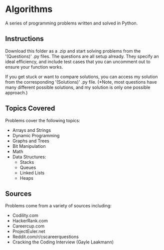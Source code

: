 Algorithms
==========

A series of programming problems written and solved in Python.

Instructions
---------
Download this folder as a .zip and start solving problems from the '(Questions)' .py files.
The questions are all setup already. They specify an ideal efficiency, and include test cases that you can uncomment out to ensure your function works.

If you get stuck or want to compare solutions, you can access my solution from the corresponding '(Solutions)' .py file. 
(*Note, most questions have many different possible solutions, and my solution is only one possible approach.)

Topics Covered
--------
Problems cover the following topics:
- Arrays and Strings
- Dynamic Programming
- Graphs and Trees
- Bit Manipulation
- Math
- Data Structures:
  - Stacks
  - Queues
  - Linked Lists
  - Heaps

Sources
--------
Problems come from a variety of sources including:
- Codility.com
- HackerRank.com
- Careercup.com
- ProjectEuler.net
- Reddit.com/r/cscareerquestions
- Cracking the Coding Interview (Gayle Laakmann)



